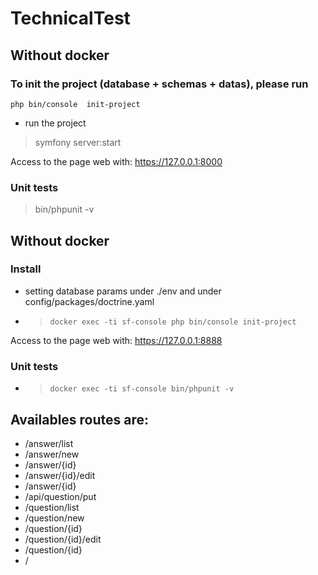 # TechnicalTest
## Without docker

### To init the project (database + schemas + datas), please run 
`php bin/console  init-project` 
*  run the project 
 > symfony server:start

Access to the page web with: https://127.0.0.1:8000 
### Unit tests 
 > bin/phpunit -v

## Without docker
### Install  
* setting database params under ./env and under config/packages/doctrine.yaml
*  > `docker exec -ti sf-console php bin/console init-project`

 Access to the page web with: https://127.0.0.1:8888

### Unit tests 
*  > `docker exec -ti sf-console bin/phpunit -v`
 
## Availables routes are:
 - /answer/list
 - /answer/new
 - /answer/{id}
 - /answer/{id}/edit
 - /answer/{id}
 - /api/question/put
 - /question/list
 - /question/new
 - /question/{id}
 - /question/{id}/edit
 - /question/{id}
 - /
